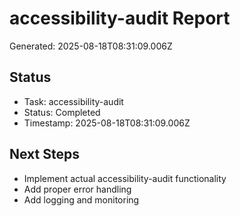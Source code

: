 # accessibility-audit Report

Generated: 2025-08-18T08:31:09.006Z

## Status
- Task: accessibility-audit
- Status: Completed
- Timestamp: 2025-08-18T08:31:09.006Z

## Next Steps
- Implement actual accessibility-audit functionality
- Add proper error handling
- Add logging and monitoring
